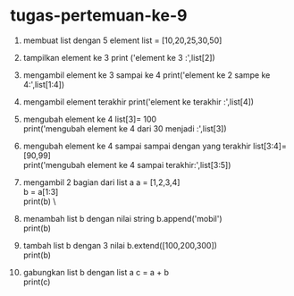 # tugas-pertemuan-ke-9
1. membuat list dengan 5 element
list = [10,20,25,30,50] 
2. tampilkan element ke 3
print ('element ke 3 :',list[2]) 
3. mengambil element ke 3 sampai ke 4
print('element ke 2 sampe ke 4:',list[1:4]) 
4. mengambil element terakhir
print('element ke terakhir :',list[4])
5. mengubah element ke 4
list[3]= 100 \
print('mengubah element ke 4 dari 30 menjadi :',list[3])
6. mengubah element ke 4 sampai sampai dengan yang terakhir
list[3:4]= [90,99] \
print('mengubah element ke 4 sampai terakhir:',list[3:5])


7. mengambil 2 bagian dari list a
a = [1,2,3,4] \
b = a[1:3] \
print(b) \

8. menambah list b dengan nilai string
b.append('mobil') \
print(b)

9. tambah list b dengan 3 nilai
b.extend([100,200,300]) \
print(b)

10. gabungkan list b dengan list a
c = a + b \
print(c) 

